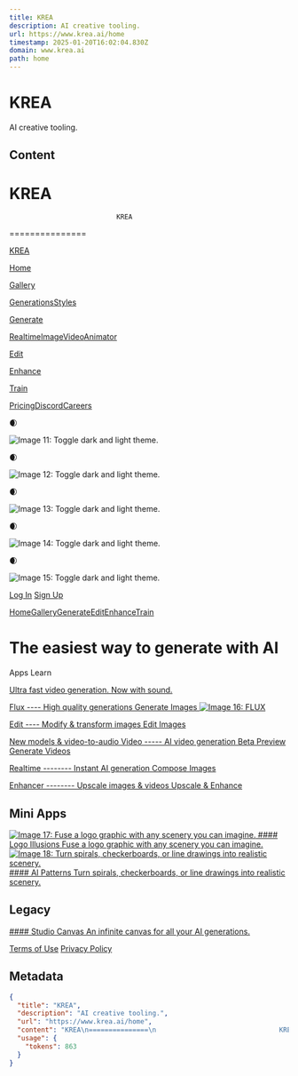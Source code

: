 ```yaml
---
title: KREA
description: AI creative tooling.
url: https://www.krea.ai/home
timestamp: 2025-01-20T16:02:04.830Z
domain: www.krea.ai
path: home
---
```


# KREA


AI creative tooling.


## Content

KREA
===============
                               KREA
===============

[KREA](https://www.krea.ai/)

[Home](https://www.krea.ai/)

[Gallery](https://www.krea.ai/feed)

[Generations](https://www.krea.ai/feed)[Styles](https://www.krea.ai/styles)

[Generate](https://www.krea.ai/apps/image/flux)

[Realtime](https://www.krea.ai/apps/image/realtime)[Image](https://www.krea.ai/apps/image/flux)[Video](https://www.krea.ai/apps/video/v2)[Animator](https://www.krea.ai/apps/video/v1)

[Edit](https://www.krea.ai/edit)

[Enhance](https://www.krea.ai/apps/image/enhancer)

[Train](https://www.krea.ai/train)

[Pricing](https://www.krea.ai/pricing)[Discord](https://www.krea.ai/discord)[Careers](https://www.krea.ai/careers)

🌒

![Image 11: Toggle dark and light theme.](https://canvas-generations-v1.s3.us-west-2.amazonaws.com/sunRealistic.png)

🌒

![Image 12: Toggle dark and light theme.](https://canvas-generations-v1.s3.us-west-2.amazonaws.com/sunRealistic.png)

🌒

![Image 13: Toggle dark and light theme.](https://canvas-generations-v1.s3.us-west-2.amazonaws.com/sunRealistic.png)

🌒

![Image 14: Toggle dark and light theme.](https://canvas-generations-v1.s3.us-west-2.amazonaws.com/sunRealistic.png)

🌒

![Image 15: Toggle dark and light theme.](https://canvas-generations-v1.s3.us-west-2.amazonaws.com/sunRealistic.png)

[Log In](https://www.krea.ai/login) [Sign Up](https://www.krea.ai/login)

[Home](https://www.krea.ai/)[Gallery](https://www.krea.ai/feed)[Generate](https://www.krea.ai/apps/image/flux)[Edit](https://www.krea.ai/edit)[Enhance](https://www.krea.ai/apps/image/enhancer)[Train](https://www.krea.ai/train)

The easiest way to generate with AI
===================================

Apps Learn

[Ultra fast video generation. Now with sound.](https://x.com/krea_ai/status/1877328677861531995)

[Flux ---- High quality generations Generate Images ![Image 16: FLUX](https://s.krea.ai/fluxBanner3_resized_smaller.webp)](https://www.krea.ai/apps/image/flux)

[Edit ---- Modify & transform images Edit Images](https://www.krea.ai/edit)

[New models & video-to-audio Video ----- AI video generation Beta Preview Generate Videos](https://www.krea.ai/apps/video/v2)

[Realtime -------- Instant AI generation Compose Images](https://www.krea.ai/apps/image/realtime)

[Enhancer -------- Upscale images & videos Upscale & Enhance](https://www.krea.ai/apps/image/enhancer)

Mini Apps
---------

[![Image 17: Fuse a logo graphic with any scenery you can imagine.](https://s.krea.ai/logo_illusions_compressed.webp) #### Logo Illusions Fuse a logo graphic with any scenery you can imagine.](https://www.krea.ai/apps/image/logos)[![Image 18: Turn spirals, checkerboards, or line drawings into realistic scenery.](https://s.krea.ai/ai_patterns_compressed.webp) #### AI Patterns Turn spirals, checkerboards, or line drawings into realistic scenery.](https://www.krea.ai/apps/image/patterns)

Legacy
------

[#### Studio Canvas An infinite canvas for all your AI generations.](https://www.krea.ai/studio/recent)

[Terms of Use](https://www.krea.ai/terms-of-use) [Privacy Policy](https://www.krea.ai/privacy-policy)

## Metadata

```json
{
  "title": "KREA",
  "description": "AI creative tooling.",
  "url": "https://www.krea.ai/home",
  "content": "KREA\n===============\n                               KREA\n===============\n\n[KREA](https://www.krea.ai/)\n\n[Home](https://www.krea.ai/)\n\n[Gallery](https://www.krea.ai/feed)\n\n[Generations](https://www.krea.ai/feed)[Styles](https://www.krea.ai/styles)\n\n[Generate](https://www.krea.ai/apps/image/flux)\n\n[Realtime](https://www.krea.ai/apps/image/realtime)[Image](https://www.krea.ai/apps/image/flux)[Video](https://www.krea.ai/apps/video/v2)[Animator](https://www.krea.ai/apps/video/v1)\n\n[Edit](https://www.krea.ai/edit)\n\n[Enhance](https://www.krea.ai/apps/image/enhancer)\n\n[Train](https://www.krea.ai/train)\n\n[Pricing](https://www.krea.ai/pricing)[Discord](https://www.krea.ai/discord)[Careers](https://www.krea.ai/careers)\n\n🌒\n\n![Image 11: Toggle dark and light theme.](https://canvas-generations-v1.s3.us-west-2.amazonaws.com/sunRealistic.png)\n\n🌒\n\n![Image 12: Toggle dark and light theme.](https://canvas-generations-v1.s3.us-west-2.amazonaws.com/sunRealistic.png)\n\n🌒\n\n![Image 13: Toggle dark and light theme.](https://canvas-generations-v1.s3.us-west-2.amazonaws.com/sunRealistic.png)\n\n🌒\n\n![Image 14: Toggle dark and light theme.](https://canvas-generations-v1.s3.us-west-2.amazonaws.com/sunRealistic.png)\n\n🌒\n\n![Image 15: Toggle dark and light theme.](https://canvas-generations-v1.s3.us-west-2.amazonaws.com/sunRealistic.png)\n\n[Log In](https://www.krea.ai/login) [Sign Up](https://www.krea.ai/login)\n\n[Home](https://www.krea.ai/)[Gallery](https://www.krea.ai/feed)[Generate](https://www.krea.ai/apps/image/flux)[Edit](https://www.krea.ai/edit)[Enhance](https://www.krea.ai/apps/image/enhancer)[Train](https://www.krea.ai/train)\n\nThe easiest way to generate with AI\n===================================\n\nApps Learn\n\n[Ultra fast video generation. Now with sound.](https://x.com/krea_ai/status/1877328677861531995)\n\n[Flux ---- High quality generations Generate Images ![Image 16: FLUX](https://s.krea.ai/fluxBanner3_resized_smaller.webp)](https://www.krea.ai/apps/image/flux)\n\n[Edit ---- Modify & transform images Edit Images](https://www.krea.ai/edit)\n\n[New models & video-to-audio Video ----- AI video generation Beta Preview Generate Videos](https://www.krea.ai/apps/video/v2)\n\n[Realtime -------- Instant AI generation Compose Images](https://www.krea.ai/apps/image/realtime)\n\n[Enhancer -------- Upscale images & videos Upscale & Enhance](https://www.krea.ai/apps/image/enhancer)\n\nMini Apps\n---------\n\n[![Image 17: Fuse a logo graphic with any scenery you can imagine.](https://s.krea.ai/logo_illusions_compressed.webp) #### Logo Illusions Fuse a logo graphic with any scenery you can imagine.](https://www.krea.ai/apps/image/logos)[![Image 18: Turn spirals, checkerboards, or line drawings into realistic scenery.](https://s.krea.ai/ai_patterns_compressed.webp) #### AI Patterns Turn spirals, checkerboards, or line drawings into realistic scenery.](https://www.krea.ai/apps/image/patterns)\n\nLegacy\n------\n\n[#### Studio Canvas An infinite canvas for all your AI generations.](https://www.krea.ai/studio/recent)\n\n[Terms of Use](https://www.krea.ai/terms-of-use) [Privacy Policy](https://www.krea.ai/privacy-policy)",
  "usage": {
    "tokens": 863
  }
}
```
